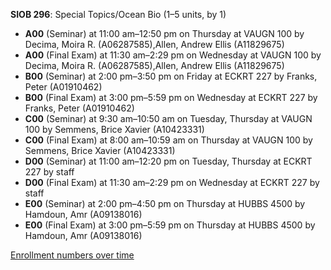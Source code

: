 **SIOB 296**: Special Topics/Ocean Bio (1–5 units, by 1)

- **A00** (Seminar) at 11:00 am–12:50 pm on Thursday at VAUGN 100 by Decima, Moira R. (A06287585),Allen, Andrew Ellis (A11829675)
- **A00** (Final Exam) at 11:30 am–2:29 pm on Wednesday at VAUGN 100 by Decima, Moira R. (A06287585),Allen, Andrew Ellis (A11829675)
- **B00** (Seminar) at 2:00 pm–3:50 pm on Friday at ECKRT 227 by Franks, Peter (A01910462)
- **B00** (Final Exam) at 3:00 pm–5:59 pm on Wednesday at ECKRT 227 by Franks, Peter (A01910462)
- **C00** (Seminar) at 9:30 am–10:50 am on Tuesday, Thursday at VAUGN 100 by Semmens, Brice Xavier (A10423331)
- **C00** (Final Exam) at 8:00 am–10:59 am on Thursday at VAUGN 100 by Semmens, Brice Xavier (A10423331)
- **D00** (Seminar) at 11:00 am–12:20 pm on Tuesday, Thursday at ECKRT 227 by staff
- **D00** (Final Exam) at 11:30 am–2:29 pm on Wednesday at ECKRT 227 by staff
- **E00** (Seminar) at 2:00 pm–4:50 pm on Thursday at HUBBS 4500 by Hamdoun, Amr (A09138016)
- **E00** (Final Exam) at 3:00 pm–5:59 pm on Thursday at HUBBS 4500 by Hamdoun, Amr (A09138016)

[Enrollment numbers over time](./SIOB296.tsv)
